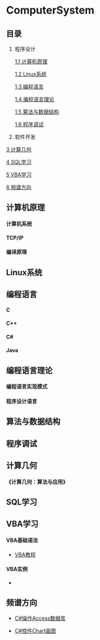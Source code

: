 # ComputerSystem

## 目录 ##

1. 程序设计

	[1.1 计算机原理](#1.1)

	[1.2 Linux系统](#1.2)

	[1.3 编程语言]()

	[1.4 编程语言理论]()

	[1.5 算法与数据结构]()

	[1.6 程序调试]()

2. 软件开发

[3 计算几何](#3)

[4 SQL学习](#4)

[5 VBA学习](#5)

[6 频谱方向](#6)


<h2 id = "1.1">计算机原理 </h2>

#### 计算机系统 ####


#### TCP/IP ####


#### 编译原理 ####

<h2 id = "1.2">Linux系统 </h2>

<h2 id = "1.3">编程语言 </h2>

#### C ####

#### C++ ####

#### C# ####

#### Java ####

<h2 id = "1.4">编程语言理论 </h2>

#### 编程语言实现模式 ####

#### 程序设计语言 ####

<h2 id = "1.5">算法与数据结构 </h2>


<h2 id = "1.6">程序调试 </h2>

<h2 id = "3">计算几何 </h2>

#### 《计算几何：算法与应用》 ####

<h2 id = "4"><link href = "">SQL学习 </link></h2>


<h2 id = "5"> VBA学习</h2>

#### VBA基础语法 ####

- [VBA教程](https://www.tutorialspoint.com/vba/index.htm)

#### VBA实例 ####

- 

<h2 id = "6">频谱方向</h2>

+ [C#操作Access数据库](https://github.com/lixin-heart/ComputerSystem/blob/master/SpectrumPrediction/2018-3-28-C%23%E6%93%8D%E4%BD%9CAccess%E6%95%B0%E6%8D%AE%E5%BA%93.md)

- [C#控件Chart画图](https://github.com/lixin-heart/ComputerSystem/blob/master/SpectrumPrediction/2018-3-28-C%23%E6%8E%A7%E4%BB%B6Chart%E7%94%BB%E5%9B%BE.md)




